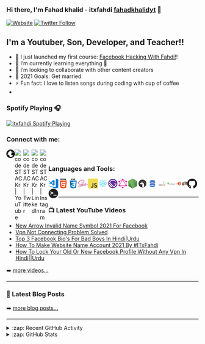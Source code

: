 ### Hi there, I'm Fahad khalid - itxfahdi [fahadkhalidyt][website] 👋

[![Website](https://img.shields.io/website?label=fahadkhalidyt.blogspot.com&style=for-the-badge&url=https%3A%2F%2Ffahadkhalidyt.blogspot.com)](https://fahadkhalidyt.blogspot.com)
[![Twitter Follow](https://img.shields.io/twitter/follow/itxfahdi?color=1DA1F2&logo=twitter&style=for-the-badge)](https://twitter.com/intent/follow?original_referer=https%3A%2F%2Fgithub.com%2Fitxfahdir&screen_name=itxfahdi)

## I'm a Youtuber, Son, Developer, and Teacher!!

- 🔭 I just launched my first course: [Facebook Hacking With Fahdi!][course]!
- 🌱 I’m currently learning everything 🤣
- 👯 I’m looking to collaborate with other content creators
- 🥅 2021 Goals: Get married 
- ⚡ Fun fact: I love to listen songs during coding with cup of coffee
-

### Spotify Playing 🎧

[<img src="https://now-playing-codestackr.vercel.app/api/spotify-playing" alt="itxfahdi Spotify Playing" width="350" />](https://open.spotify.com/track/3oKuEvvclPj25AifUVoKxS)

### Connect with me:

[<img align="left" alt="codeSTACKr.com" width="22px" src="https://raw.githubusercontent.com/iconic/open-iconic/master/svg/globe.svg" />][website]
[<img align="left" alt="codeSTACKr | YouTube" width="22px" src="https://cdn.jsdelivr.net/npm/simple-icons@v3/icons/youtube.svg" />][youtube]
[<img align="left" alt="codeSTACKr | Twitter" width="22px" src="https://cdn.jsdelivr.net/npm/simple-icons@v3/icons/twitter.svg" />][twitter]
[<img align="left" alt="codeSTACKr | LinkedIn" width="22px" src="https://cdn.jsdelivr.net/npm/simple-icons@v3/icons/linkedin.svg" />][linkedin]
[<img align="left" alt="codeSTACKr | Instagram" width="22px" src="https://cdn.jsdelivr.net/npm/simple-icons@v3/icons/instagram.svg" />][instagram]

<br />

### Languages and Tools:

[<img align="left" alt="Visual Studio Code" width="26px" src="https://raw.githubusercontent.com/github/explore/80688e429a7d4ef2fca1e82350fe8e3517d3494d/topics/visual-studio-code/visual-studio-code.png" />][webdevplaylist]
[<img align="left" alt="HTML5" width="26px" src="https://raw.githubusercontent.com/github/explore/80688e429a7d4ef2fca1e82350fe8e3517d3494d/topics/html/html.png" />][webdevplaylist]
[<img align="left" alt="CSS3" width="26px" src="https://raw.githubusercontent.com/github/explore/80688e429a7d4ef2fca1e82350fe8e3517d3494d/topics/css/css.png" />][cssplaylist]
[<img align="left" alt="Sass" width="26px" src="https://raw.githubusercontent.com/github/explore/80688e429a7d4ef2fca1e82350fe8e3517d3494d/topics/sass/sass.png" />][cssplaylist]
[<img align="left" alt="JavaScript" width="26px" src="https://raw.githubusercontent.com/github/explore/80688e429a7d4ef2fca1e82350fe8e3517d3494d/topics/javascript/javascript.png" />][jsplaylist]
[<img align="left" alt="React" width="26px" src="https://raw.githubusercontent.com/github/explore/80688e429a7d4ef2fca1e82350fe8e3517d3494d/topics/react/react.png" />][reactplaylist]
[<img align="left" alt="Gatsby" width="26px" src="https://raw.githubusercontent.com/github/explore/e94815998e4e0713912fed477a1f346ec04c3da2/topics/gatsby/gatsby.png" />][webdevplaylist]
[<img align="left" alt="GraphQL" width="26px" src="https://raw.githubusercontent.com/github/explore/80688e429a7d4ef2fca1e82350fe8e3517d3494d/topics/graphql/graphql.png" />][webdevplaylist]
[<img align="left" alt="Node.js" width="26px" src="https://raw.githubusercontent.com/github/explore/80688e429a7d4ef2fca1e82350fe8e3517d3494d/topics/nodejs/nodejs.png" />][webdevplaylist]
[<img align="left" alt="Deno" width="26px" src="https://raw.githubusercontent.com/github/explore/361e2821e2dea67711cde99c9c40ed357061cf27/topics/deno/deno.png" />][webdevplaylist]
[<img align="left" alt="SQL" width="26px" src="https://raw.githubusercontent.com/github/explore/80688e429a7d4ef2fca1e82350fe8e3517d3494d/topics/sql/sql.png" />][webdevplaylist]
[<img align="left" alt="MySQL" width="26px" src="https://raw.githubusercontent.com/github/explore/80688e429a7d4ef2fca1e82350fe8e3517d3494d/topics/mysql/mysql.png" />][webdevplaylist]
[<img align="left" alt="MongoDB" width="26px" src="https://raw.githubusercontent.com/github/explore/80688e429a7d4ef2fca1e82350fe8e3517d3494d/topics/mongodb/mongodb.png" />][webdevplaylist]
[<img align="left" alt="Git" width="26px" src="https://raw.githubusercontent.com/github/explore/80688e429a7d4ef2fca1e82350fe8e3517d3494d/topics/git/git.png" />][webdevplaylist]
[<img align="left" alt="GitHub" width="26px" src="https://raw.githubusercontent.com/github/explore/78df643247d429f6cc873026c0622819ad797942/topics/github/github.png" />][webdevplaylist]
[<img align="left" alt="Terminal" width="26px" src="https://raw.githubusercontent.com/github/explore/80688e429a7d4ef2fca1e82350fe8e3517d3494d/topics/terminal/terminal.png" />][webdevplaylist]

<br />
<br />

---

### 📺 Latest YouTube Videos

<!-- YOUTUBE:START -->
- [New Arrow Invalid Name Symbol 2021 For Facebook](https://www.youtube.com/watch?v=RjI9lcj-BLY)
- [Vpn Not Connecting Problem Solved](https://www.youtube.com/watch?v=30IdeTTSeOA)
- [Top 3 Facebook Bio's For Bad Boys In Hindi|Urdu](https://www.youtube.com/watch?v=X55UlNreP54)
- [How To Make Website Name Account 2021 By #ITxFahdi](https://www.youtube.com/watch?v=CxFgP2VoQSo)
- [How To Lock Your Old Or New Facebook Profile Without Any Vpn In Hindi||Urdu](https://www.youtube.com/watch?v=EsaQbMx8PsE)
<!-- YOUTUBE:END -->

➡️ [more videos...](https://www.youtube.com/channel/UCUIBe_sBbWcXhF_HQ6fPlqw)

---

### 📕 Latest Blog Posts

<!-- BLOG-POST-LIST:START -->
<!-- BLOG-POST-LIST:END -->

➡️ [more blog posts...](https://fahadkhalidyt.blogspot.com)

---

<details>
  <summary>:zap: Recent GitHub Activity</summary>
  
<!--START_SECTION:activity-->
<!--END_SECTION:activity-->

</details>

<details>
  <summary>:zap: GitHub Stats</summary>

  <img align="left" alt="itxfahdi's GitHub Stats" src="https://github-readme-stats.codestackr.vercel.app/api?username=itxfahdi&show_icons=true&hide_border=true" />

</details>

[website]: https://fahadkhalidyt.blogspot.com
[course]: http://itxfahdi.000webhostapp.com
[twitter]: https://twitter.com/itxfahdi
[youtube]: https://www.youtube.com/channel/UCUIBe_sBbWcXhF_HQ6fPlqw
[instagram]: https://instagram.com/itxfahdi
[linkedin]: https://linkedin.com/in/itxfahdi
[webdevplaylist]: https://www.youtube.com/playlist?list=PLkwxH9e_vrAJ0WbEsFA9W3I1W-g_BTsb
[jsplaylist]: https://www.youtube.com/playlist?list=PLkwxH9e_vrALRJKu7wfXby3MKeflhTu6
[cssplaylist]: https://www.youtube.com/playlist?list=PLkwxH9e_vrALSdvZuEh6gqQdmDoDIoqz
[reactplaylist]: https://www.youtube.com/playlist?list=PLkwxH9e_vrAK4TdffpxKY3QGyHCpxFcQ
